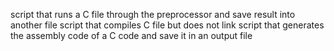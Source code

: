 script that runs a C file through the preprocessor and save result into another file
script that compiles C file but does not link
script that generates the assembly code of a C code and save it in an output file
